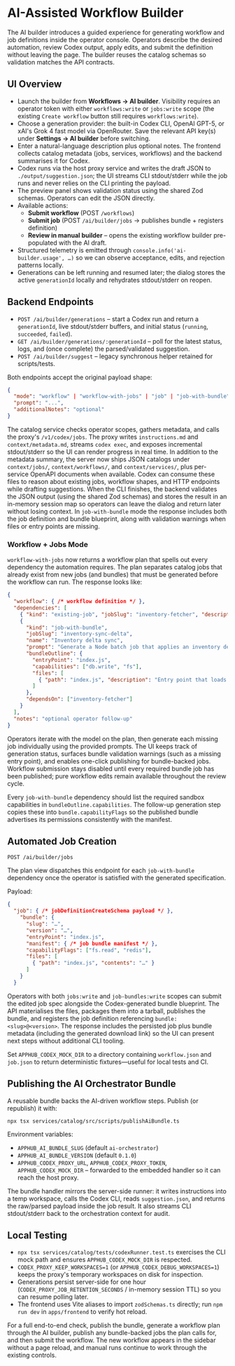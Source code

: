 # AI-Assisted Workflow Builder

The AI builder introduces a guided experience for generating workflow and job definitions inside the operator console. Operators describe the desired automation, review Codex output, apply edits, and submit the definition without leaving the page. The builder reuses the catalog schemas so validation matches the API contracts.

## UI Overview
- Launch the builder from **Workflows → AI builder**. Visibility requires an operator token with either `workflows:write` or `jobs:write` scope (the existing `Create workflow` button still requires `workflows:write`).
- Choose a generation provider: the built-in Codex CLI, OpenAI GPT-5, or xAI's Grok 4 fast model via OpenRouter. Save the relevant API key(s) under **Settings → AI builder** before switching.
- Enter a natural-language description plus optional notes. The frontend collects catalog metadata (jobs, services, workflows) and the backend summarises it for Codex.
- Codex runs via the host proxy service and writes the draft JSON to `./output/suggestion.json`; the UI streams CLI stdout/stderr while the job runs and never relies on the CLI printing the payload.
- The preview panel shows validation status using the shared Zod schemas. Operators can edit the JSON directly.
- Available actions:
  - **Submit workflow** (POST `/workflows`)
  - **Submit job** (POST `/ai/builder/jobs` → publishes bundle + registers definition)
  - **Review in manual builder** – opens the existing workflow builder pre-populated with the AI draft.
- Structured telemetry is emitted through `console.info('ai-builder.usage', …)` so we can observe acceptance, edits, and rejection patterns locally.
- Generations can be left running and resumed later; the dialog stores the active `generationId` locally and rehydrates stdout/stderr on reopen.

## Backend Endpoints

- `POST /ai/builder/generations` – start a Codex run and return a `generationId`, live stdout/stderr buffers, and initial status (`running`, `succeeded`, `failed`).
- `GET /ai/builder/generations/:generationId` – poll for the latest status, logs, and (once complete) the parsed/validated suggestion.
- `POST /ai/builder/suggest` – legacy synchronous helper retained for scripts/tests.

Both endpoints accept the original payload shape:

```json
{
  "mode": "workflow" | "workflow-with-jobs" | "job" | "job-with-bundle",
  "prompt": "...",
  "additionalNotes": "optional"
}
```

The catalog service checks operator scopes, gathers metadata, and calls the proxy's `/v1/codex/jobs`. The proxy writes `instructions.md` and `context/metadata.md`, streams `codex exec`, and exposes incremental stdout/stderr so the UI can render progress in real time. In addition to the metadata summary, the server now ships JSON catalogs under `context/jobs/`, `context/workflows/`, and `context/services/`, plus per-service OpenAPI documents when available. Codex can consume these files to reason about existing jobs, workflow shapes, and HTTP endpoints while drafting suggestions. When the CLI finishes, the backend validates the JSON output (using the shared Zod schemas) and stores the result in an in-memory session map so operators can leave the dialog and return later without losing context. In `job-with-bundle` mode the response includes both the job definition and bundle blueprint, along with validation warnings when files or entry points are missing.

### Workflow + Jobs Mode

`workflow-with-jobs` now returns a workflow plan that spells out every dependency the automation requires. The plan separates catalog jobs that already exist from new jobs (and bundles) that must be generated before the workflow can run. The response looks like:

```json
{
  "workflow": { /* workflow definition */ },
  "dependencies": [
    { "kind": "existing-job", "jobSlug": "inventory-fetcher", "description": "Reuses the catalog fetch job" },
    {
      "kind": "job-with-bundle",
      "jobSlug": "inventory-sync-delta",
      "name": "Inventory delta sync",
      "prompt": "Generate a Node batch job that applies an inventory delta payload",
      "bundleOutline": {
        "entryPoint": "index.js",
        "capabilities": ["db.write", "fs"],
        "files": [
          { "path": "index.js", "description": "Entry point that loads and applies the delta" }
        ]
      },
      "dependsOn": ["inventory-fetcher"]
    }
  ],
  "notes": "optional operator follow-up"
}
```

Operators iterate with the model on the plan, then generate each missing job individually using the provided prompts. The UI keeps track of generation status, surfaces bundle validation warnings (such as a missing entry point), and enables one-click publishing for bundle-backed jobs. Workflow submission stays disabled until every required bundle job has been published; pure workflow edits remain available throughout the review cycle.

Every `job-with-bundle` dependency should list the required sandbox capabilities in `bundleOutline.capabilities`. The follow-up generation step copies these into `bundle.capabilityFlags` so the published bundle advertises its permissions consistently with the manifest.

## Automated Job Creation

`POST /ai/builder/jobs`

The plan view dispatches this endpoint for each `job-with-bundle` dependency once the operator is satisfied with the generated specification.

Payload:

```json
{
  "job": { /* jobDefinitionCreateSchema payload */ },
    "bundle": {
      "slug": "…",
      "version": "…",
      "entryPoint": "index.js",
      "manifest": { /* job bundle manifest */ },
      "capabilityFlags": ["fs.read", "redis"],
      "files": [
        { "path": "index.js", "contents": "…" }
      ]
    }
  }
```

Operators with both `jobs:write` and `job-bundles:write` scopes can submit the edited job spec alongside the Codex-generated bundle blueprint. The API materialises the files, packages them into a tarball, publishes the bundle, and registers the job definition referencing `bundle:<slug>@<version>`. The response includes the persisted job plus bundle metadata (including the generated download link) so the UI can present next steps without additional CLI tooling.

Set `APPHUB_CODEX_MOCK_DIR` to a directory containing `workflow.json` and `job.json` to return deterministic fixtures—useful for local tests and CI.

## Publishing the AI Orchestrator Bundle
A reusable bundle backs the AI-driven workflow steps. Publish (or republish) it with:

```
npx tsx services/catalog/src/scripts/publishAiBundle.ts
```

Environment variables:

- `APPHUB_AI_BUNDLE_SLUG` (default `ai-orchestrator`)
- `APPHUB_AI_BUNDLE_VERSION` (default `0.1.0`)
- `APPHUB_CODEX_PROXY_URL`, `APPHUB_CODEX_PROXY_TOKEN`, `APPHUB_CODEX_MOCK_DIR` – forwarded to the embedded handler so it can reach the host proxy.

The bundle handler mirrors the server-side runner: it writes instructions into a temp workspace, calls the Codex CLI, reads `suggestion.json`, and returns the raw/parsed payload inside the job result. It also streams CLI stdout/stderr back to the orchestration context for audit.

## Local Testing
- `npx tsx services/catalog/tests/codexRunner.test.ts` exercises the CLI mock path and ensures `APPHUB_CODEX_MOCK_DIR` is respected.
- `CODEX_PROXY_KEEP_WORKSPACES=1` (or `APPHUB_CODEX_DEBUG_WORKSPACES=1`) keeps the proxy's temporary workspaces on disk for inspection.
- Generations persist server-side for one hour (`CODEX_PROXY_JOB_RETENTION_SECONDS` / in-memory session TTL) so you can resume polling later.
- The frontend uses Vite aliases to import `zodSchemas.ts` directly; run `npm run dev` in `apps/frontend` to verify hot reload.

For a full end-to-end check, publish the bundle, generate a workflow plan through the AI builder, publish any bundle-backed jobs the plan calls for, and then submit the workflow. The new workflow appears in the sidebar without a page reload, and manual runs continue to work through the existing controls.
